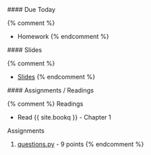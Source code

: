 <article class="due" markdown="block">
#### Due Today

{% comment %}
* Homework
{% endcomment %}

</article>

<article class="slides" markdown="block">
#### Slides

{% comment %}
* [Slides](classes/01/intro.html)
{% endcomment %}

</article>

<article class="assignments" markdown="block">
#### Assignments / Readings		

{% comment %}
Readings

* Read {{ site.bookq }} - Chapter 1

Assignments 

1. [questions.py](homework/hw01/questions.py) - 9 points
{% endcomment %}
</article>
